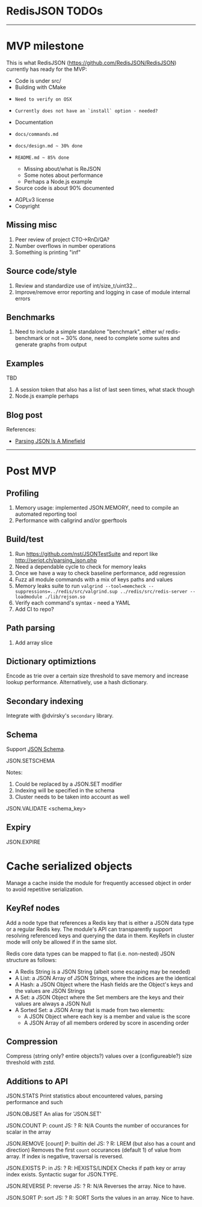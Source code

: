 # RedisJSON TODOs

---

# MVP milestone

This is what RedisJSON (https://github.com/RedisJSON/RedisJSON) currently has ready for the MVP:

*  Code is under src/
*  Building with CMake
  -     Need to verify on OSX
  -     Currently does not have an `install` option - needed?
*  Documentation
  -     docs/commands.md
  -     docs/design.md ~ 30% done
  -     README.md ~ 85% done
    -   Missing about/what is ReJSON
    -   Some notes about performance
    -   Perhaps a Node.js example
  - Source code is about 90% documented
*  AGPLv3 license
*  Copyright

## Missing misc

1.  Peer review of project CTO->RnD/QA?
1.  Number overflows in number operations
1.  Something is printing "inf"

## Source code/style

1.  Review and standardize use of int/size_t/uint32...
1.  Improve/remove error reporting and logging in case of module internal errors

## Benchmarks

1.  Need to include a simple standalone "benchmark", either w/ redis-benchmark or not ~ 30% done, need to complete some suites and generate graphs from output

## Examples

TBD

1. A session token that also has a list of last seen times, what stack though
1. Node.js example perhaps

## Blog post

References:

*   [Parsing JSON Is A Minefield](http://seriot.ch/parsing_json.php)

---

# Post MVP

## Profiling

1.  Memory usage: implemented JSON.MEMORY, need to compile an automated reporting tool
1.  Performance with callgrind and/or gperftools

## Build/test

1.  Run https://github.com/nst/JSONTestSuite and report like http://seriot.ch/parsing_json.php
1.  Need a dependable cycle to check for memory leaks
1.  Once we have a way to check baseline performance, add regression
1.  Fuzz all module commands with a mix of keys paths and values
1.  Memory leaks suite to run
    `valgrind --tool=memcheck --suppressions=../redis/src/valgrind.sup ../redis/src/redis-server --loadmodule ./lib/rejson.so`
1.  Verify each command's syntax - need a YAML
1.  Add CI to repo?

## Path parsing

1.  Add array slice

## Dictionary optimiztions

Encode as trie over a certain size threshold to save memory and increase lookup performance. Alternatively, use a hash dictionary.

## Secondary indexing

Integrate with @dvirsky's `secondary` library.

## Schema

Support [JSON Schema](http://json-schema.org/).

JSON.SETSCHEMA <key> <json>

Notes:
1. Could be replaced by a JSON.SET modifier
2. Indexing will be specified in the schema
3. Cluster needs to be taken into account as well

JSON.VALIDATE <schema_key> <json>

## Expiry

JSON.EXPIRE <key> <path> <ttl>

# Cache serialized objects

Manage a cache inside the module for frequently accessed object in order to avoid repetitive
serialization.

## KeyRef nodes

Add a node type that references a Redis key that is either a JSON data type or a regular Redis key.
The module's API can transparently support resolving referenced keys and querying the data in them.
KeyRefs in cluster mode will only be allowed if in the same slot.

Redis core data types can be mapped to flat (i.e. non-nested) JSON structure as follows:
* A Redis String is a JSON String (albeit some escaping may be needed)
* A List: a JSON Array of JSON Strings, where the indices are the identical
* A Hash: a JSON Object where the Hash fields are the Object's keys and the values are JSON Strings
* A Set: a JSON Object where the Set members are the keys and their values are always a JSON Null
* A Sorted Set: a JSON Array that is made from two elements:
  * A JSON Object where each key is a member and value is the score
  * A JSON Array of all members ordered by score in ascending order

## Compression

Compress (string only? entire objects?) values over a (configureable?) size threshold with zstd.

## Additions to API

JSON.STATS
Print statistics about encountered values, parsing performance and such

JSON.OBJSET <key> <path> <value>
An alias for 'JSON.SET'

JSON.COUNT <key> <path> <json-scalar>
P: count JS: ? R: N/A
Counts the number of occurances for scalar in the array

JSON.REMOVE <key> <path> <json-scalar> [count]
P: builtin del JS: ? R: LREM (but also has a count and direction)
Removes the first `count` occurances (default 1) of value from array. If index is negative,
traversal is reversed.

JSON.EXISTS <key> <path>
P: in JS: ? R: HEXISTS/LINDEX
Checks if path key or array index exists. Syntactic sugar for JSON.TYPE.

JSON.REVERSE <key> <path>
P: reverse JS: ? R: N/A
Reverses the array. Nice to have.

JSON.SORT <key> <path>
P: sort JS: ? R: SORT
Sorts the values in an array. Nice to have.
